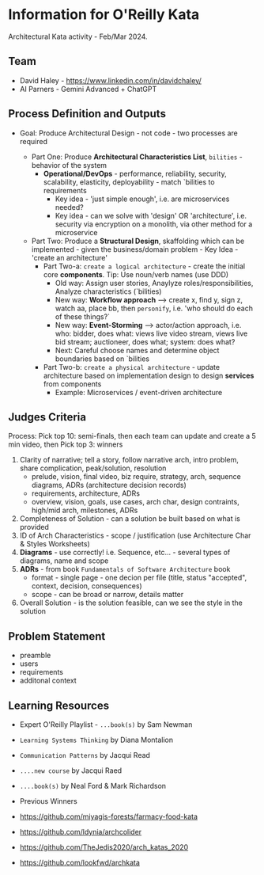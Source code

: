 # Information for O'Reilly Kata

Architectural Kata activity - Feb/Mar 2024.

## Team

- David Haley - https://www.linkedin.com/in/davidchaley/
- AI Parners - Gemini Advanced + ChatGPT

## Process Definition and Outputs
- Goal: Produce Architectural Design - not code - two processes are required
 
  - Part One: Produce **Architectural Characteristics List**, `bilities` - behavior of the system
    - **Operational/DevOps** - performance, reliability, security, scalability, elasticity, deployability - match `bilities to requirements
      - Key idea - 'just simple enough', i.e. are microservices needed?
      - Key idea - can we solve with 'design' OR 'architecture', i.e. security via encryption on a monolith, via other method for a microservice
   - Part Two: Produce a **Structural Design**, skaffolding which can be implemented - given the business/domain problem - Key Idea - 'create an architecture'
       - Part Two-a: `create a logical architecture` - create the initial core **components**. Tip: Use noun/verb names (use DDD)
         - Old way: Assign user stories, Anaylyze roles/responsibilities, Analyze characteristics (`bilities)
         - New way: **Workflow approach** --> create x, find y, sign z, watch aa, place bb, then `personify`, i.e. 'who should do each of these things?`
         - New way: **Event-Storming** --> actor/action approach, i.e. who: bidder, does what: views live video stream, views live bid stream; auctioneer, does what; system: does what?
         - Next: Careful choose names and determine object boundaries based on `bilities
       - Part Two-b: `create a physical architecture` - update architecture based on implementation design to design **services** from components
         - Example: Microservices / event-driven architecture
         
## Judges Criteria
Process: Pick top 10: semi-finals, then each team can update and create a 5 min video, then Pick top 3: winners  
  
 1. Clarity of narrative; tell a story, follow narrative arch, intro problem, share complication, peak/solution, resolution
     - prelude, vision, final video, biz require, strategy, arch, sequence diagrams, ADRs (architecture decision records)
     - requirements, architecture, ADRs
     - overview, vision, goals, use cases, arch char, design contraints, high/mid arch, milestones, ADRs
  2. Completeness of Solution
    - can a solution be built based on what is provided
   3. ID of Arch Characteristics
     - scope / justification (use Architecture Char & Styles Worksheets)
   4. **Diagrams** - use correctly! i.e. Sequence, etc...
     - several types of diagrams, name and scope
   5. **ADRs** - from book `Fundamentals of Software Architecture` book
       - format - single page - one decion per file (title, status "accepted", context, decision, consequences)
       - scope - can be broad or narrow, details matter  
   6. Overall Solution - is the solution feasible, can we see the style in the solution

## Problem Statement
- preamble
- users
- requirements
- additonal context


## Learning Resources
- Expert O'Reilly Playlist - `...book(s)` by Sam Newman
- `Learning Systems Thinking` by Diana Montalion
- `Communication Patterns` by Jacqui Read
- `....new course` by Jacqui Raed
- `....book(s)` by Neal Ford & Mark Richardson

- Previous Winners
- https://github.com/miyagis-forests/farmacy-food-kata
- https://github.com/ldynia/archcolider
- https://github.com/TheJedis2020/arch_katas_2020
- https://github.com/lookfwd/archkata
